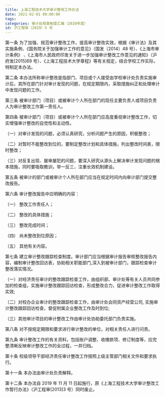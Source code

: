 ```yaml
---
title: 上海工程技术大学审计整改工作办法
date: 2021-02-01 00:00:00
tags: 
categories: 审计处规章制度汇编（2020年度）
id: 沪工程审〔2019〕5 号
---
```


第一条 为了加强、规范审计整改工作，提高审计整改实效，根据《审计法》及其实施条例、《国务院关于加强审计工作的意见》（国发〔2014〕48 号）、《上海市审计条例》 、《上海市人民政府印发关于进一步加强审计整改工作意见的通知》（沪府发[2015]69 号）、《上海工程技术大学章程》等有关规定，结合学校工作实际，特制定本办法。

第二条 本办法所称审计整改是指部门、项目或个人接受由学校审计处负责实施审计后，其所在部门针对审计发现的问题，在规定期限内，采取措施纠正和处理审计中发现问题的工作。

第三条 被审计部门（项目）或被审计个人所在部门的现任主要负责人或项目负责人为审计整改工作第一责任人。

第四条 被审计部门（项目）或被审计个人所在部门应高度重视审计整改工作，切实增强审计整改的自觉性和主动性。

（一）对审计发现的问题，必须认真研究，分析问题产生的原因，积极整改；

（二）对暂时不能整改到位的，要制定整改计划和具体措施，列出整改时间表，限时整改；

（三）对反复出现、屡审屡犯的问题，要深入研究从源头上解决审计发现问题的根本措施，同时要吸取教训，举一反三，注重长效机制建设。

第五条 被审计的部门或被审计个人所在部门应当在规定时间内向审计部门提交整改报告。

第六条 审计整改报告中应明确的内容：

（一） 整改工作责任人；

（二） 整改的具体措施；

（三） 整改完成时间；

（四） 尚未整改到位原因；

（五） 其他有关内容。

第七条 建立审计整改跟踪检查制度。审计部门应当根据审计报告审核整改报告内容，编制审计整改回访表，协助相关职能部门,深入到被审计部门，跟踪检查审计整改落实情况。

（一）对经济责任审计的整改跟踪检查工作，由组织部、审计处等有关人员共同参加的检查组，实施审计整改跟踪回访检查，形成整改合力，促进审计整改工作取得实效;

（二）对校办企业审计的整改跟踪检查工作，由审计处会同资产经营公司, 实施审计整改跟踪回访检查，督促附属企业整改工作及时到位;

（三）其他审计项目的审计整改工作由审计处协助委托部门负责实施。

第八条 对不按规定期限和要求进行审计整改的单位，对相关责任人进行问责。

第九条 审计整改工作的有关资料，包括账户调整、收缴款项、修订制度等，应完整清晰反映审计整改工作的全过程，一并归档。

第十条 校级领导干部经济责任审计整改工作按照上级主管部门相关文件和要求执行。

第十一条 本办法由审计处负责解释。

第十二条 本办法自 2019 年 11 月 11 日起施行，原《上海工程技术大学审计整改工作暂行办法》（沪工程审[2013]3 号）同时废止。
